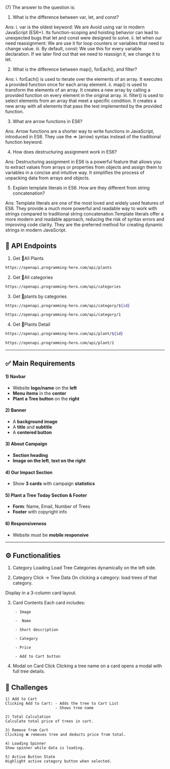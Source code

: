 (7) The answer to the question is:

1) What is the difference between var, let, and const?

Ans: 
    i. var is the oldest keyword: We are  Avoid using var in modern JavaScript (ES6+). Its function-scoping and hoisting behavior can lead to unexpected bugs that let and const were designed to solve.
    ii. let when our need reassignment: We are use it for loop counters or variables that need to change value.
    iii. By default, const: We use this for every variable declaration. If we later find out that we need to reassign it, we change it to let.


2) What is the difference between map(), forEach(), and filter?

Ans: 
    i. forEach() is used to iterate over the elements of an array. It executes a provided function once for each array element.
    ii. map() is used to transform the elements of an array. It creates a new array by calling a provided function on every element in the original array.
    iii. filter() is used to select elements from an array that meet a specific condition. It creates a new array with all elements that pass the test implemented by the provided function.
      

3) What are arrow functions in ES6?

Ans:
    Arrow functions are a shorter way to write functions in JavaScript, introduced in ES6. They use the => (arrow) syntax instead of the traditional function keyword.


4) How does destructuring assignment work in ES6?

Ans: 
    Destructuring assignment in ES6 is a powerful feature that allows you to extract values from arrays or properties from objects and assign them to variables in a concise and intuitive way. It simplifies the process of unpacking data from arrays and objects.

5) Explain template literals in ES6. How are they different from string concatenation?

Ans:
    Template literals are one of the most loved and widely used features of ES6. They provide a much more powerful and readable way to work with strings compared to traditional string concatenation.Template literals offer a more modern and readable approach, reducing the risk of syntax errors and improving code clarity. They are the preferred method for creating dynamic strings in modern JavaScript.


🌴 API Endpoints
---
1. Get 🌴All Plants
```bash
https://openapi.programming-hero.com/api/plants
```

2. Get 🌴All categories <br/>
```bash
https://openapi.programming-hero.com/api/categories
```


3. Get 🌴plants by categories <br/>
```bash
https://openapi.programming-hero.com/api/category/${id}
```

```bash
https://openapi.programming-hero.com/api/category/1
```

4. Get 🌴Plants Detail <br/>

```bash
https://openapi.programming-hero.com/api/plant/${id}
```

```bash
https://openapi.programming-hero.com/api/plant/1
```
---

## ✅ Main Requirements 

#### 1) Navbar

- Website **logo/name** on the **left**  
- **Menu items** in the **center** 
- **Plant a Tree button** on the **right** 

#### 2) Banner 
- A **background image**  
- A **title** and **subtitle**  
- A **centered button**  

#### 3) About Campaign
- **Section heading**  
- **Image on the left**, **text on the right**  

#### 4) Our Impact Section 
- Show **3 cards** with campaign **statistics**  

#### 5) Plant a Tree Today Section & Footer
- **Form**: Name, Email, Number of Trees  
- **Footer** with copyright info 

#### 6) Responsiveness 
- Website must be **mobile responsive**  

---

## ⚙️ Functionalities 

1) Category Loading 
Load Tree Categories dynamically on the left side.

2) Category Click → Tree Data 
On clicking a category: load trees of that category.

Display in a 3-column card layout.

3) Card Contents 
 Each card includes:

        - Image

        -  Name

        - Short description

        - Category

        - Price

        - Add to Cart button

4) Modal on Card Click 
Clicking a tree name on a card opens a modal with full tree details.


##  🧪 Challenges 


    1) Add to Cart 
    Clicking Add to Cart: - Adds the tree to Cart List
                          - Shows tree name 

    2) Total Calculation 
    Calculate total price of trees in cart.

    3) Remove from Cart 
    Clicking ❌ removes tree and deducts price from total.

    4) Loading Spinner
    Show spinner while data is loading.

    5) Active Button State 
    Highlight active category button when selected.